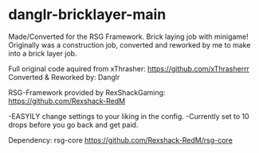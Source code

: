 # danglr-bricklayer-main
Made/Converted for the RSG Framework. Brick laying job with minigame!
Originally was a construction job, converted and reworked by me to make into a brick layer job.

Full original code aquired from xThrasher: https://github.com/xThrasherrr
Converted & Reworked by: Danglr

RSG-Framework provided by RexShackGaming: https://github.com/Rexshack-RedM

-EASYILY change settings to your liking in the config.
-Currently set to 10 drops before you go back and get paid.

Dependency: rsg-core https://github.com/Rexshack-RedM/rsg-core
